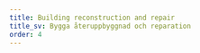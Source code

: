```yaml
---
title: Building reconstruction and repair
title_sv: Bygga återuppbyggnad och reparation
order: 4
---
```

